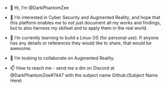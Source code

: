 - 👋 Hi, I’m @DarkPhantomZee
- 👀 I’m interested in Cyber Security and Augmented Reality, and hope that this platform enables me to not just document all my works and findings, but to also harness my skillset and to apply them in the real world.  

- 🌱 I’m currently learning to build a Linux OS (for personal use). If anyone has any details or references they would like to share, that would be awesome.
- 💞️ I’m looking to collaborate on Augmented Reality.
- 📫 How to reach me - send me a dm on Discord at @DarkPhantomZee#7447 with the subject name Github:(Subject Name Here)

<!---
DarkPhantomZee/DarkPhantomZee is a ✨ special ✨ repository because its `README.md` (this file) appears on your GitHub profile.
You can click the Preview link to take a look at your changes.
--->
